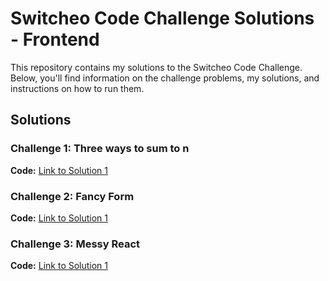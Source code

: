 # Switcheo Code Challenge Solutions - Frontend

This repository contains my solutions to the Switcheo Code Challenge. Below, you'll find information on the challenge problems, my solutions, and instructions on how to run them.

## Solutions

### Challenge 1: Three ways to sum to n

**Code:** [Link to Solution 1](src/problem1)

### Challenge 2: Fancy Form

**Code:** [Link to Solution 1](src/problem2)

### Challenge 3: Messy React

**Code:** [Link to Solution 1](src/problem3)
